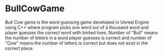 # BullCowGame
Bull Cow game is the word guessing game developed in Unreal Engine using C++ where program picks one word out of a thousand word and player guesses the correct word with limited lives. Number of "Bull" means the number of letters in a word player guesses is correct and number of "Cow" means the number of letters is correct but does not exist in the correct place.
